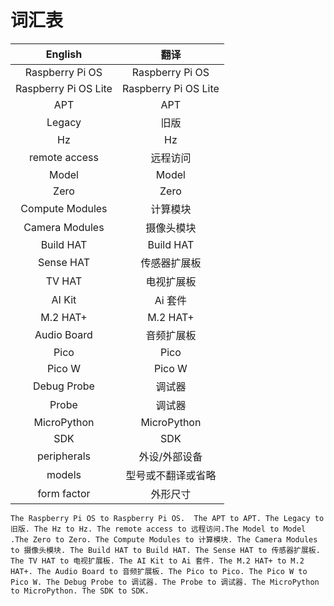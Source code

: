 # 词汇表


| English          | 翻译           |
|:------------------:|:---------------:|
| Raspberry Pi OS | Raspberry Pi OS |
|Raspberry Pi OS Lite|Raspberry Pi OS Lite|
| APT              | APT           |
| Legacy           | 旧版           |
| Hz               | Hz            |
| remote access    | 远程访问       |
| Model            | Model         |
| Zero             | Zero          |
| Compute Modules  | 计算模块       |
| Camera Modules   | 摄像头模块     |
| Build HAT        | Build HAT     |
| Sense HAT        | 传感器扩展板   |
| TV HAT           | 电视扩展板     |
| AI Kit           | Ai 套件       |
| M.2 HAT+        | M.2 HAT+      |
| Audio Board      | 音频扩展板     |
| Pico             | Pico          |
| Pico W           | Pico W        |
| Debug Probe      | 调试器        |
| Probe            | 调试器        |
| MicroPython      | MicroPython   |
| SDK              | SDK           |
|peripherals |外设/外部设备|
|models|型号或不翻译或省略|
|form factor|外形尺寸|


`The Raspberry Pi OS to Raspberry Pi OS.  The APT to APT. The Legacy to 旧版. The Hz to Hz. The remote access to 远程访问.The Model to Model .The Zero to Zero. The Compute Modules to 计算模块. The Camera Modules to 摄像头模块. The Build HAT to Build HAT. The Sense HAT to 传感器扩展板. The TV HAT to 电视扩展板. The AI Kit to Ai 套件. The M.2 HAT+ to M.2 HAT+. The Audio Board to 音频扩展板. The Pico to Pico. The Pico W to Pico W. The Debug Probe to 调试器. The Probe to 调试器. The MicroPython to MicroPython. The SDK to SDK.`
